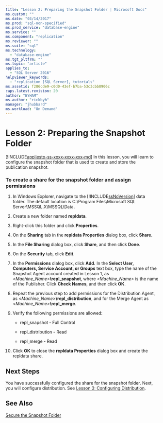 ```yaml
---
title: "Lesson 2: Preparing the Snapshot Folder | Microsoft Docs"
ms.custom: ""
ms.date: "03/14/2017"
ms.prod: "sql-non-specified"
ms.prod_service: "database-engine"
ms.service: ""
ms.component: "replication"
ms.reviewer: ""
ms.suite: "sql"
ms.technology: 
  - "database-engine"
ms.tgt_pltfrm: ""
ms.topic: "article"
applies_to: 
  - "SQL Server 2016"
helpviewer_keywords: 
  - "replication [SQL Server], tutorials"
ms.assetid: f286cde9-c0d0-43ef-b7ba-53c3cbb8906c
caps.latest.revision: 20
author: "BYHAM"
ms.author: "rickbyh"
manager: "jhubbard"
ms.workload: "On Demand"
---
```

# Lesson 2: Preparing the Snapshot Folder
[!INCLUDE[appliesto-ss-xxxx-xxxx-xxx-md](../../includes/appliesto-ss-xxxx-xxxx-xxx-md.md)]
In this lesson, you will learn to configure the snapshot folder that is used to create and store the publication snapshot.  
  
### To create a share for the snapshot folder and assign permissions  
  
1.  In Windows Explorer, navigate to the [!INCLUDE[ssNoVersion](../../includes/ssnoversion-md.md)] data folder. The default location is C:\Program Files\Microsoft SQL Server\MSSQL.X\MSSQL\Data.  
  
2.  Create a new folder named **repldata**.  
  
3.  Right-click this folder and click **Properties**.  
  
4.  On the **Sharing** tab in the **repldata Properties** dialog box, click **Share**.  
  
5.  In the **File Sharing** dialog box, click **Share**, and then click **Done**.  
  
6.  On the **Security** tab, click **Edit**.  
  
7.  In the **Permissions** dialog box, click **Add.** In the **Select User, Computers, Service Account, or Groups** text box, type the name of the Snapshot Agent account created in Lesson 1, as \<*Machine_Name>***\repl_snapshot**, where \<*Machine_Name>* is the name of the Publisher. Click **Check Names**, and then click **OK**.  
  
8.  Repeat the previous step to add permissions for the Distribution Agent, as \<*Machine_Name>***\repl_distribution**, and for the Merge Agent as \<*Machine_Name>***\repl_merge**.  
  
9. Verify the following permissions are allowed:  
  
    -   repl_snapshot - Full Control  
  
    -   repl_distribution - Read  
  
    -   repl_merge - Read  
  
10. Click **OK** to close the **repldata Properties** dialog box and create the repldata share.  
  
## Next Steps  
You have successfully configured the share for the snapshot folder. Next, you will configure distribution. See [Lesson 3: Configuring Distribution](../../relational-databases/replication/lesson-3-configuring-distribution.md).  
  
## See Also  
[Secure the Snapshot Folder](../../relational-databases/replication/security/secure-the-snapshot-folder.md)  
  
  
  
